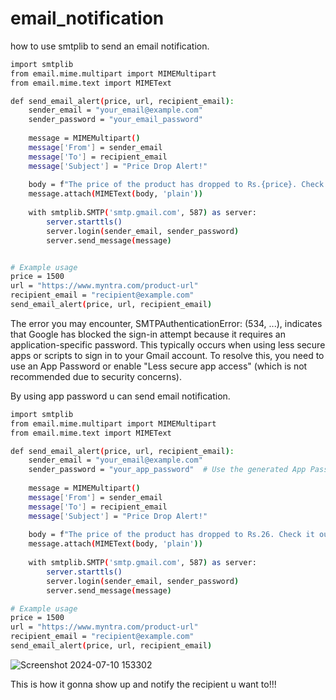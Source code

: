 # email_notification
 how to use smtplib to send an email notification.
```bash
import smtplib
from email.mime.multipart import MIMEMultipart
from email.mime.text import MIMEText

def send_email_alert(price, url, recipient_email):
    sender_email = "your_email@example.com"
    sender_password = "your_email_password"
    
    message = MIMEMultipart()
    message['From'] = sender_email
    message['To'] = recipient_email
    message['Subject'] = "Price Drop Alert!"
    
    body = f"The price of the product has dropped to Rs.{price}. Check it out here: {url}"
    message.attach(MIMEText(body, 'plain'))
    
    with smtplib.SMTP('smtp.gmail.com', 587) as server:
        server.starttls()
        server.login(sender_email, sender_password)
        server.send_message(message)


# Example usage
price = 1500
url = "https://www.myntra.com/product-url"
recipient_email = "recipient@example.com"
send_email_alert(price, url, recipient_email)
```
The error you may encounter, SMTPAuthenticationError: (534, ...), indicates that Google has blocked the sign-in attempt because it requires an application-specific password. This typically occurs when using less secure apps or scripts to sign in to your Gmail account. To resolve this, you need to use an App Password or enable "Less secure app access" (which is not recommended due to security concerns).

By using app password u can send email notification.

```bash
import smtplib
from email.mime.multipart import MIMEMultipart
from email.mime.text import MIMEText

def send_email_alert(price, url, recipient_email):
    sender_email = "your_email@example.com"
    sender_password = "your_app_password"  # Use the generated App Password here
    
    message = MIMEMultipart()
    message['From'] = sender_email
    message['To'] = recipient_email
    message['Subject'] = "Price Drop Alert!"
    
    body = f"The price of the product has dropped to Rs.26. Check it out here: {url}"
    message.attach(MIMEText(body, 'plain'))
    
    with smtplib.SMTP('smtp.gmail.com', 587) as server:
        server.starttls()
        server.login(sender_email, sender_password)
        server.send_message(message)

# Example usage
price = 1500
url = "https://www.myntra.com/product-url"
recipient_email = "recipient@example.com"
send_email_alert(price, url, recipient_email)
```
![Screenshot 2024-07-10 153302](https://github.com/Ritulkumari/email_notification/assets/98699438/a23e4fe8-604c-4349-a849-3fa9dfd1418a)

This is how it gonna show up and notify the recipient u want to!!! 

